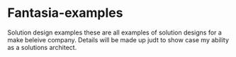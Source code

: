 # Fantasia-examples
Solution design examples 
these are all examples of solution designs for a make beleive company.  Details will be made up judt to show case my ability as a solutions architect. 

